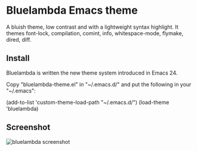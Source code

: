 Bluelambda Emacs theme
======================
A bluish theme, low contrast and with a lightweight syntax highlight. It
themes font-lock, compilation, comint, info, whitespace-mode, flymake,
dired, diff.


Install
-------
Bluelambda is written the new theme system introduced in Emacs 24.

Copy "bluelambda-theme.el" in "~/.emacs.d/" and put the following in your "~/.emacs":


  (add-to-list 'custom-theme-load-path "~/.emacs.d/")
  (load-theme 'bluelambda)

Screenshot
----------
![bluelambda screenshot](http://positronicbrain.github.com/images/bluelambda.png)